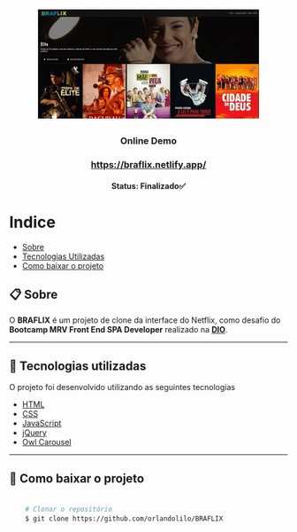 <h1 align="center">
    <img src="img/braflix-preview.gif" alt="braflix gif">
</h1>

<h3 align="center">
   Online Demo
</h3>

<h3 align="center">
   <a href="https://braflix.netlify.app/">https://braflix.netlify.app/</a>
</h3>

<h4 align="center"> 
    Status: Finalizado✅
</h4>

# Indice

- [Sobre](#-sobre)
- [Tecnologias Utilizadas](#-Tecnologias-utilizadas)
- [Como baixar o projeto](#-Como-baixar-o-projeto)

## 📋 Sobre

O **BRAFLIX** é um projeto de clone da interface do Netflix, como desafio do **Bootcamp MRV Front End SPA Developer** realizado na **[DIO](https://digitalinnovation.one/)**.

---


## 🚀 Tecnologias utilizadas

O projeto foi desenvolvido utilizando as seguintes tecnologias 

- [HTML](https://www.w3schools.com/html/)
- [CSS](https://www.w3schools.com/css/)
- [JavaScript](https://www.javascript.com/)
- [jQuery](https://jquery.com/)
- [Owl Carousel](https://owlcarousel2.github.io/OwlCarousel2/)


---

## 📁 Como baixar o projeto

```bash

    # Clonar o repositório
    $ git clone https://github.com/orlandolilo/BRAFLIX
    
```